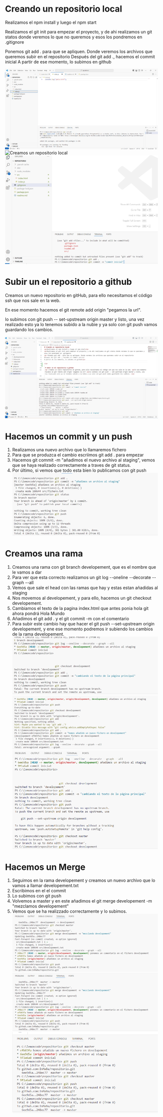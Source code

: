 # Creando un repositorio local
<p>Realizamos el npm install y luego el npm start</p>
<p>Realizamos el git init para empezar el proyecto, y de ahi realizamos un git statos donde veremos lo que no queremos y esos los pondremos en .gitignore
<p> Ponemos git add . para que se apliquen. Donde veremos los archivos que queremos subir en el repositorio
Después del git add ., hacemos el commit inicial
A partir de ese momento, lo subimos en github</p>
</p>

![Hacemos el npm install](./content/npm%20install.png)
![Creamos un repositorio local](./content/Repositorio%20local.pngcontent)
![Creamos el git ignore](./content/Git%20ignore.png)



 # Subir un el repositorio a github
 <p> Creamos un nuevo repositorio en gitHub, para ello necesitamos el código ssh que nos sale en la web. <p>En ese momento hacemos el git remote add origin "pegamos la url".<p>lo subimos con git push -- set-upstream origin master y listo, una vez realizado esto ya lo tenemos subido a la nubie y ya solo con git push vamos guardando los cambios. </p>
 
 ![Subimos a github con el enlace](./content/subirlo%20a%20github%20enlace.png)

 # Hacemos un commit y un push
 1. Realizamos una nuevo archivo que lo llamaremos fichero
 2. Para que se produzca el cambio escriimos git add . para empezar
 3. Hacemos git commit -m "añadimos el nuevo archivo al staging", vemos que se haya realizado correctamente a traves de git status.
 4. Por último, si vemos que todo esta bien lo publicamos con git push
![Hacemos el commit y el push](./content/Crear%20un%20commit%20y%20un%20push.png)

 # Creamos una rama
 1. Creamos una rama con git branch developement, que es el nombre que le vamos a dar
 2. Para ver que esta correcto realizamos un git log --oneline --decorate --graph --all
 3. Vemos que sale el head con las ramas que hay y estas estan añadidas al staging
 4. Nos movemos al developement, y para ello, hacemos un git checkout developement.
 5. Cambiamos el texto de la pagina index.html que antes ponia hola git ahora pondrá Hola Mundo
 6. Añadimos el git add .  y el git commit -m con el comentario
 7. Para subir este cambio hay que hacer el git push --set-upstream origin developement, y ene ese momento podremos ir subiendo los cambios de la rama developement. 
 ![Creamos una rama](./content/crear%20una%20rama.png)
 ![Creamos un fichero en la rama](./content/creamos%20un%20fichero%20en%20la%20rama.png)
 ![Hacemos cambios en la rama](./content/haciendo%20cambios%20en%20la%20rama.png)

 # Hacemos un Merge
 1. Seguimos en la rama developement y creamos un nuevo archivo que lo vamos a llamar developement.txt
 2. Escribimos en el el commit
 3. Lo subimos con git push
 4. Volvemos a master y en este añadimos el git merge developement -m "mezclamos developement"
 5. Vemos que se ha realizzado correctamente y lo subimos. 
 ![Hacemos el merge](./content/hacemos%20el%20merge.png)
![Hacemos el merge parte 2](./content/hacemos%20el%20merge%20parte%202.png)
![Subimos el merge](./content/subimos%20el%20marge%20parte%203.png)